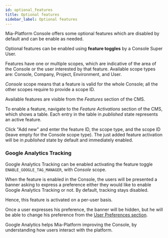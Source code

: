 ```yaml
---
id: optional_features
title: Optional features
sidebar_label: Optional features
---
```


Mia-Platform Console offers some optional features which are disabled by default and can be enable as needed.

Optional features can be enabled using **feature toggles** by a Console Super User.

Features have one or multiple scopes, which are indicative of the area of the Console or the user interested by that feature. Available scope types are: Console, Company, Project, Environment, and User.

*Console* scope means that a feature is valid for the whole Console; all the other scopes require to provide a scope ID.

Available features are visible from the *Features* section of the CMS.

To enable a feature, navigate to the *Feature Activations* section of the CMS, which shows a table. Each entry in the table in *published* state represents an active feature.

Click "Add new" and enter the feature ID, the scope type, and the scope ID (leave empty for the Console scope type). The just added feature activation will be in *published* state by default and immediately enabled.

### Google Analytics Tracking

Google Analytics Tracking can be enabled activating the feature toggle `ENABLE_GOOGLE_TAG_MANAGER`, with *Console* scope.

When the feature is enabled in the Console, the users will be presented a banner asking to express a preference either they would like to enable Google Analytics Tracking or not. By default, tracking stays disabled.

Hence, this feature is activated on a per-user basis.

Once a user expresses his preference, the banner will be hidden, but he will be able to change his preference from the [User Preferences section](../development_suite/user-settings/user-preferences).

Google Analytics helps Mia-Platform improving the Console, by understanding how users interact with the platform.
